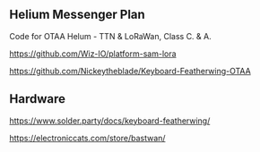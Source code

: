 ## Helium Messenger Plan 

Code for OTAA Helum - TTN & LoRaWan, Class C. & A.

https://github.com/Wiz-IO/platform-sam-lora

https://github.com/Nickeytheblade/Keyboard-Featherwing-OTAA

## Hardware

https://www.solder.party/docs/keyboard-featherwing/

https://electroniccats.com/store/bastwan/
